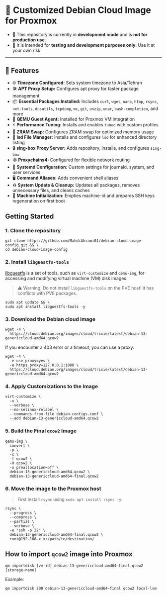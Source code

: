 # 🚀 Customized Debian Cloud Image for Proxmox

- 🛑 This repository is currently in **development mode** and is **not for production use**.
- 🚧 It is intended for **testing and development purposes only**. Use it at your own risk.

---

## 🧪 Features
- 🌐 **Timezone Configured:** Sets system timezone to Asia/Tehran
- 🛠️ **APT Proxy Setup:** Configures apt proxy for faster package management
- 📦 **Essential Packages Installed:** Includes `curl`, `wget`, `nano`, `htop`, `rsync`, `net-tools`, `dnsutils`, `tcpdump`, `mc`, `git`, `unzip`, `unar`, `bash-completion`, and more
- 🤖 **QEMU Guest Agent:** Installed for Proxmox VM integration
- ⚡ **Performance Tuning:** Installs and enables `tuned` with custom profiles
- 💽 **ZRAM Swap:** Configures ZRAM swap for optimized memory usage
- 📂 **lsd File Manager:** Installs and configures `lsd` for enhanced directory listing
- 🔒 **sing-box Proxy Server:** Adds repository, installs, and configures `sing-box`
- 🕸️ **Proxychains4:** Configured for flexible network routing
- 📝 **Systemd Configuration:** Custom settings for journald, system, and user services
- 🖥️ **Command Aliases:** Adds convenient shell aliases
- ♻️ **System Update & Cleanup:** Updates all packages, removes unnecessary files, and cleans caches
- 🔑 **Machine Initialization:** Empties machine-id and prepares SSH keys regeneration on first boot

## Getting Started

### 1. Clone the repository
```
git clone https://github.com/MahdiAkrami01/debian-cloud-image-config.git && \
cd debian-cloud-image-config
```

### 2. Install `libguestfs-tools`
[libguestfs](https://libguestfs.org/) is a set of tools, such as `virt-customize` and `qemu-img`, for accessing and modifying virtual machine (VM) disk images.

> ⚠️ Warning: Do not install `libguestfs-tools` on the PVE host!
> it has conflicts with PVE packages.

```shell
sudo apt update && \
sudo apt install libguestfs-tools -y
```

### 3. Download the Debian cloud image
```shell
wget -4 \
  https://cloud.debian.org/images/cloud/trixie/latest/debian-13-genericcloud-amd64.qcow2
```
If you encounter a 403 error or a timeout, you can use a proxy:
```shell
wget -4 \
  -e use_proxy=yes \
  -e https_proxy=127.0.0.1:1080 \
  https://cloud.debian.org/images/cloud/trixie/latest/debian-13-genericcloud-amd64.qcow2
```

### 4. Apply Customizations to the Image
```shell
virt-customize \
  -x \
  --verbose \
  --no-selinux-relabel \
  --commands-from-file debian-configs.conf \
  --add debian-13-genericcloud-amd64.qcow2
```

### 5. Build the Final `qcow2` Image
```shell
qemu-img \
  convert \
  -p \
  -c \
  -f qcow2 \
  -O qcow2 \
  -o preallocation=off \
  debian-13-genericcloud-amd64.qcow2 \
  debian-13-genericcloud-amd64-final.qcow2
```

### 6. Move the image to the Proxmox host
> First install `rsync` using `sudo apt install rsync -y`.
```shell
rsync \
  --progress \
  --compress \
  --partial \
  --verbose \
  -e "ssh -p 22" \
  debian-13-genericcloud-amd64-final.qcow2 \
  root@192.168.x.x:/path/to/destination/
```

## How to import `qcow2` image into Proxmox

```shell
qm importdisk [vm-id] debian-13-genericcloud-amd64-final.qcow2 [storage-name]
```

Example:

```shell
qm importdisk 200 debian-13-genericcloud-amd64-final.qcow2 local-lvm
```